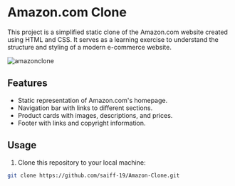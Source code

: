 # Amazon.com Clone

This project is a simplified static clone of the Amazon.com website created using HTML and CSS. It serves as a learning exercise to understand the structure and styling of a modern e-commerce website.

![amazonclone](https://github.com/saiff-19/Amazon-Clone/assets/126145927/37b086c6-55bd-4bd3-a2dd-a0e562fed2d6)

## Features

- Static representation of Amazon.com's homepage.
- Navigation bar with links to different sections.
- Product cards with images, descriptions, and prices.
- Footer with links and copyright information.

## Usage

1. Clone this repository to your local machine:

```bash
git clone https://github.com/saiff-19/Amazon-Clone.git
